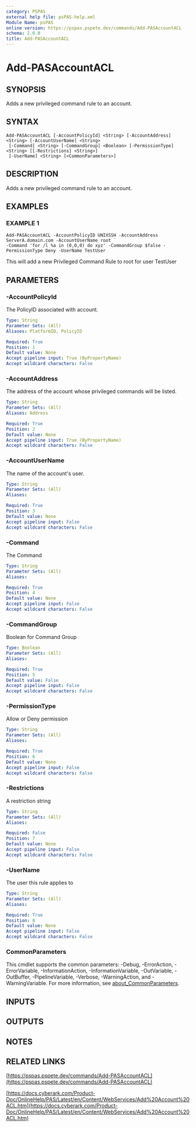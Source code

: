 ```yaml
---
category: PSPAS
external help file: psPAS-help.xml
Module Name: psPAS
online version: https://pspas.pspete.dev/commands/Add-PASAccountACL
schema: 2.0.0
title: Add-PASAccountACL
---
```


# Add-PASAccountACL

## SYNOPSIS
Adds a new privileged command rule to an account.

## SYNTAX

```
Add-PASAccountACL [-AccountPolicyId] <String> [-AccountAddress] <String> [-AccountUserName] <String>
 [-Command] <String> [-CommandGroup] <Boolean> [-PermissionType] <String> [[-Restrictions] <String>]
 [-UserName] <String> [<CommonParameters>]
```

## DESCRIPTION
Adds a new privileged command rule to an account.

## EXAMPLES

### EXAMPLE 1
```
Add-PASAccountACL -AccountPolicyID UNIXSSH -AccountAddress ServerA.domain.com -AccountUserName root `
-Command 'for /l %a in (0,0,0) do xyz' -CommandGroup $false -PermissionType Deny -UserName TestUser
```

This will add a new Privileged Command Rule to root for user TestUser

## PARAMETERS

### -AccountPolicyId
The PolicyID associated with account.

```yaml
Type: String
Parameter Sets: (All)
Aliases: PlatformID, PolicyID

Required: True
Position: 1
Default value: None
Accept pipeline input: True (ByPropertyName)
Accept wildcard characters: False
```

### -AccountAddress
The address of the account whose privileged commands will be listed.

```yaml
Type: String
Parameter Sets: (All)
Aliases: Address

Required: True
Position: 2
Default value: None
Accept pipeline input: True (ByPropertyName)
Accept wildcard characters: False
```

### -AccountUserName
The name of the account's user.

```yaml
Type: String
Parameter Sets: (All)
Aliases:

Required: True
Position: 3
Default value: None
Accept pipeline input: False
Accept wildcard characters: False
```

### -Command
The Command

```yaml
Type: String
Parameter Sets: (All)
Aliases:

Required: True
Position: 4
Default value: None
Accept pipeline input: False
Accept wildcard characters: False
```

### -CommandGroup
Boolean for Command Group

```yaml
Type: Boolean
Parameter Sets: (All)
Aliases:

Required: True
Position: 5
Default value: False
Accept pipeline input: False
Accept wildcard characters: False
```

### -PermissionType
Allow or Deny permission

```yaml
Type: String
Parameter Sets: (All)
Aliases:

Required: True
Position: 6
Default value: None
Accept pipeline input: False
Accept wildcard characters: False
```

### -Restrictions
A restriction string

```yaml
Type: String
Parameter Sets: (All)
Aliases:

Required: False
Position: 7
Default value: None
Accept pipeline input: False
Accept wildcard characters: False
```

### -UserName
The user this rule applies to

```yaml
Type: String
Parameter Sets: (All)
Aliases:

Required: True
Position: 8
Default value: None
Accept pipeline input: False
Accept wildcard characters: False
```

### CommonParameters
This cmdlet supports the common parameters: -Debug, -ErrorAction, -ErrorVariable, -InformationAction, -InformationVariable, -OutVariable, -OutBuffer, -PipelineVariable, -Verbose, -WarningAction, and -WarningVariable. For more information, see [about_CommonParameters](http://go.microsoft.com/fwlink/?LinkID=113216).

## INPUTS

## OUTPUTS

## NOTES

## RELATED LINKS

[https://pspas.pspete.dev/commands/Add-PASAccountACL](https://pspas.pspete.dev/commands/Add-PASAccountACL)

[https://docs.cyberark.com/Product-Doc/OnlineHelp/PAS/Latest/en/Content/WebServices/Add%20Account%20ACL.htm](https://docs.cyberark.com/Product-Doc/OnlineHelp/PAS/Latest/en/Content/WebServices/Add%20Account%20ACL.htm)
